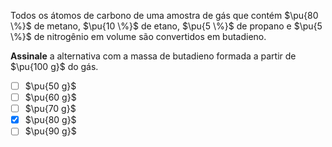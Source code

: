 Todos os átomos de carbono de uma amostra de gás que contém $\pu{80 \%}$ de metano, $\pu{10 \%}$ de etano, $\pu{5 \%}$ de propano e $\pu{5 \%}$ de nitrogênio em volume são convertidos em butadieno.

**Assinale** a alternativa com a massa de butadieno formada a partir de $\pu{100 g}$ do gás.

- [ ] $\pu{50 g}$
- [ ] $\pu{60 g}$
- [ ] $\pu{70 g}$
- [x] $\pu{80 g}$
- [ ] $\pu{90 g}$
